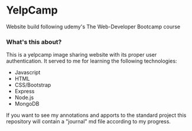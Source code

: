 # YelpCamp
Website build following udemy's The Web-Developer Bootcamp course
### What's this about?
This is a yelpcamp image sharing website with its proper user authentication. It served to me for learning the following technologies:

* Javascript
* HTML
* CSS/Bootstrap
* Express
* Node.js
* MongoDB

If you want to see my annotations and apports to the standard project this repository will contain a "journal" md file according to my progress.

